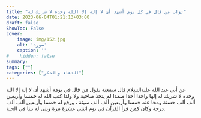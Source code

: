 ```yaml
---
title: "ثواب من قال في كل يوم أشهد أن لا إله إلا الله وحده لا شريك له"
date: 2023-06-04T01:21:13+03:00
draft: false
ShowToc: False
cover:
    image: img/152.jpg
    alt: 'صورة'
    caption: ''
#    hidden: false
summary: 
tags: [""]
categories: ["الدعاء والذكر"]
---
```

عن
أبي عبد الله عليه‌السلام قال سمعته يقول من قال في يومه أشهد أن لا إله إلا
الله وحده لا شريك له إلها واحدا أحدا صمدا لم يتخذ صاحبة ولا ولدا
كتب الله له خمسا وأربعين ألف ألف حسنة ومحا عنه خمسا وأربعين
ألف ألف سيئة ، ورفع له خمسا وأربعين ألف ألف درجة وكان كمن
قرأ القرآن في يوم اثنتي عشرة مرة وبنى له بيتا في الجنة.

